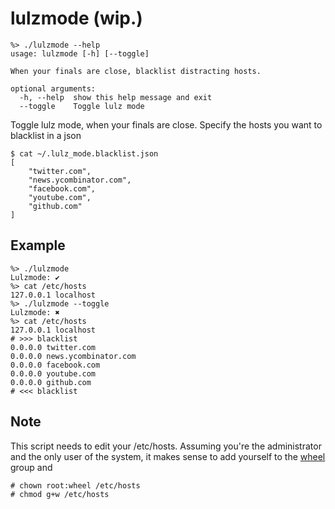 # lulzmode (wip.)

```
%> ./lulzmode --help
usage: lulzmode [-h] [--toggle]

When your finals are close, blacklist distracting hosts.

optional arguments:
  -h, --help  show this help message and exit
  --toggle    Toggle lulz mode
```

Toggle lulz mode, when your finals are close. Specify the
hosts you want to blacklist in a json

```
$ cat ~/.lulz_mode.blacklist.json
[
    "twitter.com",
    "news.ycombinator.com",
    "facebook.com",
    "youtube.com",
    "github.com"
]
```

## Example

```
%> ./lulzmode 
Lulzmode: ✔
%> cat /etc/hosts 
127.0.0.1 localhost
%> ./lulzmode --toggle
Lulzmode: ✖
%> cat /etc/hosts 
127.0.0.1 localhost
# >>> blacklist
0.0.0.0 twitter.com
0.0.0.0 news.ycombinator.com
0.0.0.0 facebook.com
0.0.0.0 youtube.com
0.0.0.0 github.com
# <<< blacklist
```

## Note

This script needs to edit your /etc/hosts. Assuming
you're the administrator and the only user of the system,
it makes sense to add yourself to the [wheel](https://wiki.archlinux.org/index.php/users_and_groups#User_groups)
group and

```
# chown root:wheel /etc/hosts
# chmod g+w /etc/hosts
```
